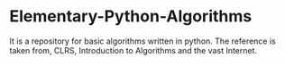 Elementary-Python-Algorithms
============================
It is a repository for basic algorithms written in python. The reference is taken from, CLRS, Introduction to Algorithms and the vast Internet.

